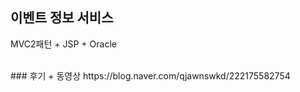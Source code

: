 ## 이벤트 정보 서비스

MVC2패턴 + JSP + Oracle

<br>
### 후기 + 동영상
https://blog.naver.com/qjawnswkd/222175582754
